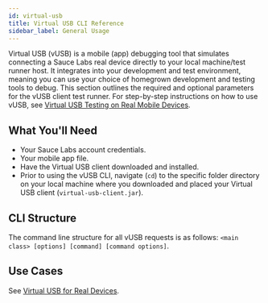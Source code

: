 ```yaml
---
id: virtual-usb
title: Virtual USB CLI Reference
sidebar_label: General Usage
---
```


Virtual USB (vUSB) is a mobile (app) debugging tool that simulates connecting a Sauce Labs real device directly to your local machine/test runner host. 
It integrates into your development and test environment, meaning you can use your choice of homegrown development and testing tools to debug.
This section outlines the required and optional parameters for the vUSB client test runner. For step-by-step instructions on how to use vUSB, see [Virtual USB Testing on Real Mobile Devices](/mobile-apps/features/virtual-usb).

## What You'll Need

- Your Sauce Labs account credentials.
- Your mobile app file.
- Have the Virtual USB client downloaded and installed.
- Prior to using the vUSB CLI, navigate (`cd`) to the specific folder directory on your local machine where you downloaded and placed your Virtual USB client (`virtual-usb-client.jar`).

## CLI Structure

The command line structure for all vUSB requests is as follows: `<main class> [options] [command] [command options]`.

## Use Cases

See [Virtual USB for Real Devices](/mobile-apps/features/virtual-usb).
